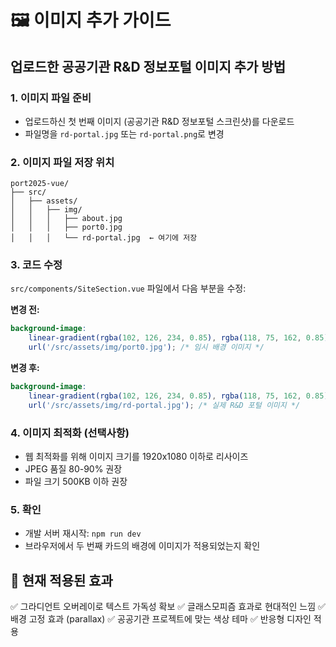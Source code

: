 # 🖼️ 이미지 추가 가이드

## 업로드한 공공기관 R&D 정보포털 이미지 추가 방법

### 1. 이미지 파일 준비
- 업로드하신 첫 번째 이미지 (공공기관 R&D 정보포털 스크린샷)를 다운로드
- 파일명을 `rd-portal.jpg` 또는 `rd-portal.png`로 변경

### 2. 이미지 파일 저장 위치
```
port2025-vue/
├── src/
│   ├── assets/
│   │   ├── img/
│   │   │   ├── about.jpg
│   │   │   ├── port0.jpg
│   │   │   └── rd-portal.jpg  ← 여기에 저장
```

### 3. 코드 수정
`src/components/SiteSection.vue` 파일에서 다음 부분을 수정:

**변경 전:**
```scss
background-image: 
    linear-gradient(rgba(102, 126, 234, 0.85), rgba(118, 75, 162, 0.85)),
    url('/src/assets/img/port0.jpg'); /* 임시 배경 이미지 */
```

**변경 후:**
```scss
background-image: 
    linear-gradient(rgba(102, 126, 234, 0.85), rgba(118, 75, 162, 0.85)),
    url('/src/assets/img/rd-portal.jpg'); /* 실제 R&D 포털 이미지 */
```

### 4. 이미지 최적화 (선택사항)
- 웹 최적화를 위해 이미지 크기를 1920x1080 이하로 리사이즈
- JPEG 품질 80-90% 권장
- 파일 크기 500KB 이하 권장

### 5. 확인
- 개발 서버 재시작: `npm run dev`
- 브라우저에서 두 번째 카드의 배경에 이미지가 적용되었는지 확인

## 📝 현재 적용된 효과

✅ 그라디언트 오버레이로 텍스트 가독성 확보
✅ 글래스모피즘 효과로 현대적인 느낌
✅ 배경 고정 효과 (parallax)
✅ 공공기관 프로젝트에 맞는 색상 테마
✅ 반응형 디자인 적용 
